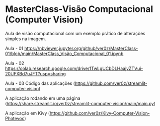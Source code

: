 # MasterClass-Visão Computacional (Computer Vision)
Aula de visão computacional com um exemplo prático de alterações simples na imagem.

Aula - 01 https://nbviewer.jupyter.org/github/ver0z/MasterClass-01/blob/main/MasterClass_Visão_Computacional_01.ipynb

Aula - 02 https://colab.research.google.com/drive/1TwLgUCbDLHaajvZTVui-20UFXBd7uJFT?usp=sharing

Aula - 03 Código das aplicações (https://github.com/ver0z/streamlit-computer-vision)
  
A aplicação rodando em uma página (https://share.streamlit.io/ver0z/streamlit-computer-vision/main/main.py)

A aplicação em Kivy (https://github.com/ver0z/Kivy-Computer-Vision-Photevoc)
